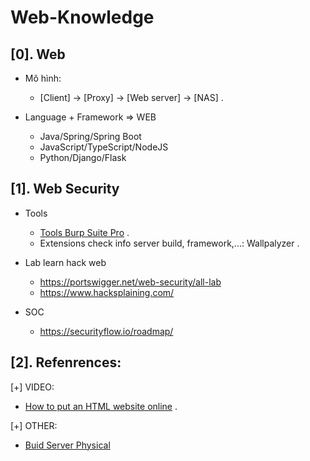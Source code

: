 # Web-Knowledge


## [0]. Web 

- Mô hình:
  * [Client] -> [Proxy] -> [Web server] -> [NAS] .

- Language + Framework => WEB
  * Java/Spring/Spring Boot
  * JavaScript/TypeScript/NodeJS
  * Python/Django/Flask

## [1]. Web Security 

- Tools
  * [Tools Burp Suite Pro](https://gitlab.com/hypnguyen1209/burp-pro?fbclid=IwAR29_fPDBXSdrYMbjx_ADP8ulzBxQZh1rEAJh0Jo3985VGOuuQOo4hVQUL4) .
  * Extensions check info server build, framework,...: Wallpalyzer .

- Lab learn hack web 
  * https://portswigger.net/web-security/all-lab
  * https://www.hacksplaining.com/
    
- SOC
  * https://securityflow.io/roadmap/

## [2]. Refenrences:

[+] VIDEO: 
- [How to put an HTML website online](https://youtu.be/p1QU3kLFPdg) .

[+] OTHER:
- [Buid Server Physical](https://www.youtube.com/watch?v=apC1bOLbzbY)
